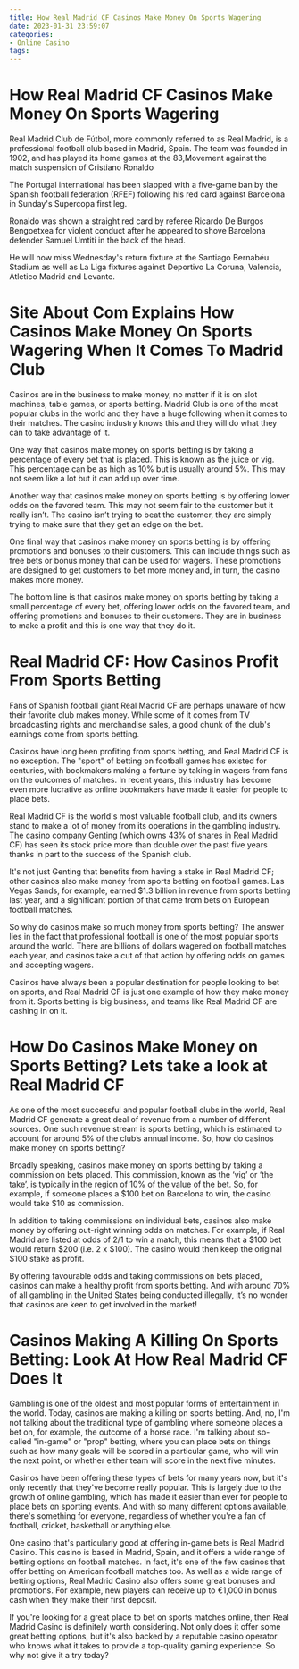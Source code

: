 ```yaml
---
title: How Real Madrid CF Casinos Make Money On Sports Wagering
date: 2023-01-31 23:59:07
categories:
- Online Casino
tags:
---
```



#  How Real Madrid CF Casinos Make Money On Sports Wagering

Real Madrid Club de Fútbol, more commonly referred to as Real Madrid, is a professional football club based in Madrid, Spain. The team was founded in 1902, and has played its home games at the 83,Movement against the match suspension of Cristiano Ronaldo

The Portugal international has been slapped with a five-game ban by the Spanish football federation (RFEF) following his red card against Barcelona in Sunday's Supercopa first leg.

Ronaldo was shown a straight red card by referee Ricardo De Burgos Bengoetxea for violent conduct after he appeared to shove Barcelona defender Samuel Umtiti in the back of the head.

He will now miss Wednesday's return fixture at the Santiago Bernabéu Stadium as well as La Liga fixtures against Deportivo La Coruna, Valencia, Atletico Madrid and Levante.

#  Site About Com Explains How Casinos Make Money On Sports Wagering When It Comes To Madrid Club

Casinos are in the business to make money, no matter if it is on slot machines, table games, or sports betting. Madrid Club is one of the most popular clubs in the world and they have a huge following when it comes to their matches. The casino industry knows this and they will do what they can to take advantage of it.

One way that casinos make money on sports betting is by taking a percentage of every bet that is placed. This is known as the juice or vig. This percentage can be as high as 10% but is usually around 5%. This may not seem like a lot but it can add up over time.

Another way that casinos make money on sports betting is by offering lower odds on the favored team. This may not seem fair to the customer but it really isn’t. The casino isn’t trying to beat the customer, they are simply trying to make sure that they get an edge on the bet.

One final way that casinos make money on sports betting is by offering promotions and bonuses to their customers. This can include things such as free bets or bonus money that can be used for wagers. These promotions are designed to get customers to bet more money and, in turn, the casino makes more money.

The bottom line is that casinos make money on sports betting by taking a small percentage of every bet, offering lower odds on the favored team, and offering promotions and bonuses to their customers. They are in business to make a profit and this is one way that they do it.

#  Real Madrid CF: How Casinos Profit From Sports Betting

Fans of Spanish football giant Real Madrid CF are perhaps unaware of how their favorite club makes money. While some of it comes from TV broadcasting rights and merchandise sales, a good chunk of the club's earnings come from sports betting.

Casinos have long been profiting from sports betting, and Real Madrid CF is no exception. The "sport" of betting on football games has existed for centuries, with bookmakers making a fortune by taking in wagers from fans on the outcomes of matches. In recent years, this industry has become even more lucrative as online bookmakers have made it easier for people to place bets.

Real Madrid CF is the world's most valuable football club, and its owners stand to make a lot of money from its operations in the gambling industry. The casino company Genting (which owns 43% of shares in Real Madrid CF) has seen its stock price more than double over the past five years thanks in part to the success of the Spanish club.

It's not just Genting that benefits from having a stake in Real Madrid CF; other casinos also make money from sports betting on football games. Las Vegas Sands, for example, earned $1.3 billion in revenue from sports betting last year, and a significant portion of that came from bets on European football matches.

So why do casinos make so much money from sports betting? The answer lies in the fact that professional football is one of the most popular sports around the world. There are billions of dollars wagered on football matches each year, and casinos take a cut of that action by offering odds on games and accepting wagers.

Casinos have always been a popular destination for people looking to bet on sports, and Real Madrid CF is just one example of how they make money from it. Sports betting is big business, and teams like Real Madrid CF are cashing in on it.

#  How Do Casinos Make Money on Sports Betting? Lets take a look at Real Madrid CF

As one of the most successful and popular football clubs in the world, Real Madrid CF generate a great deal of revenue from a number of different sources. One such revenue stream is sports betting, which is estimated to account for around 5% of the club’s annual income. So, how do casinos make money on sports betting?

Broadly speaking, casinos make money on sports betting by taking a commission on bets placed. This commission, known as the ‘vig’ or ‘the take’, is typically in the region of 10% of the value of the bet. So, for example, if someone places a $100 bet on Barcelona to win, the casino would take $10 as commission.

In addition to taking commissions on individual bets, casinos also make money by offering out-right winning odds on matches. For example, if Real Madrid are listed at odds of 2/1 to win a match, this means that a $100 bet would return $200 (i.e. 2 x $100). The casino would then keep the original $100 stake as profit.

By offering favourable odds and taking commissions on bets placed, casinos can make a healthy profit from sports betting. And with around 70% of all gambling in the United States being conducted illegally, it’s no wonder that casinos are keen to get involved in the market!

#  Casinos Making A Killing On Sports Betting: Look At How Real Madrid CF Does It

Gambling is one of the oldest and most popular forms of entertainment in the world. Today, casinos are making a killing on sports betting. And, no, I'm not talking about the traditional type of gambling where someone places a bet on, for example, the outcome of a horse race. I'm talking about so-called "in-game" or "prop" betting, where you can place bets on things such as how many goals will be scored in a particular game, who will win the next point, or whether either team will score in the next five minutes.

Casinos have been offering these types of bets for many years now, but it's only recently that they've become really popular. This is largely due to the growth of online gambling, which has made it easier than ever for people to place bets on sporting events. And with so many different options available, there's something for everyone, regardless of whether you're a fan of football, cricket, basketball or anything else.

One casino that's particularly good at offering in-game bets is Real Madrid Casino. This casino is based in Madrid, Spain, and it offers a wide range of betting options on football matches. In fact, it's one of the few casinos that offer betting on American football matches too. As well as a wide range of betting options, Real Madrid Casino also offers some great bonuses and promotions. For example, new players can receive up to €1,000 in bonus cash when they make their first deposit.

If you're looking for a great place to bet on sports matches online, then Real Madrid Casino is definitely worth considering. Not only does it offer some great betting options, but it's also backed by a reputable casino operator who knows what it takes to provide a top-quality gaming experience. So why not give it a try today?